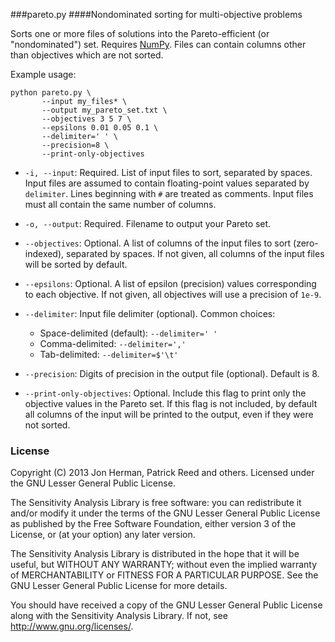###pareto.py
####Nondominated sorting for multi-objective problems

Sorts one or more files of solutions into the Pareto-efficient (or "nondominated") set. Requires [NumPy](http://www.numpy.org/). Files can contain columns other than objectives which are not sorted.

Example usage:
```
python pareto.py \
	   --input my_files* \
	   --output my_pareto_set.txt \
	   --objectives 3 5 7 \
	   --epsilons 0.01 0.05 0.1 \
	   --delimiter=' ' \
	   --precision=8 \
	   --print-only-objectives
```

* `-i, --input`: Required. List of input files to sort, separated by spaces. Input files are assumed to contain floating-point values separated by `delimiter`. Lines beginning with `#` are treated as comments. Input files must all contain the same number of columns.

* `-o, --output`: Required. Filename to output your Pareto set.

* `--objectives`: Optional. A list of columns of the input files to sort (zero-indexed), separated by spaces. If not given, all columns of the input files will be sorted by default.

* `--epsilons`: Optional. A list of epsilon (precision) values corresponding to each objective. If not given, all objectives will use a precision of `1e-9`. 
 
* `--delimiter`: Input file delimiter (optional). Common choices:
	* Space-delimited (default): `--delimiter=' '`
	* Comma-delimited: `--delimiter=','`
	* Tab-delimited: `--delimiter=$'\t'`

* `--precision`: Digits of precision in the output file (optional). Default is 8.

* `--print-only-objectives`: Optional. Include this flag to print only the objective values in the Pareto set. If this flag is not included, by default all columns of the input will be printed to the output, even if they were not sorted.

### License
Copyright (C) 2013 Jon Herman, Patrick Reed and others. Licensed under the GNU Lesser General Public License.

The Sensitivity Analysis Library is free software: you can redistribute it and/or modify
it under the terms of the GNU Lesser General Public License as published by
the Free Software Foundation, either version 3 of the License, or
(at your option) any later version.

The Sensitivity Analysis Library is distributed in the hope that it will be useful,
but WITHOUT ANY WARRANTY; without even the implied warranty of
MERCHANTABILITY or FITNESS FOR A PARTICULAR PURPOSE.  See the
GNU Lesser General Public License for more details.

You should have received a copy of the GNU Lesser General Public License
along with the Sensitivity Analysis Library.  If not, see <http://www.gnu.org/licenses/>.

